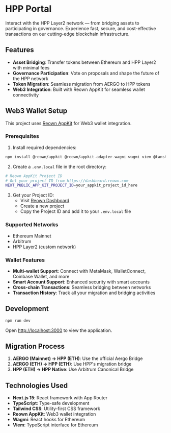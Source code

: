 # HPP Portal

Interact with the HPP Layer2 network — from bridging assets to participating in governance. Experience fast, secure, and cost-effective transactions on our cutting-edge blockchain infrastructure.

## Features

- **Asset Bridging**: Transfer tokens between Ethereum and HPP Layer2 with minimal fees
- **Governance Participation**: Vote on proposals and shape the future of the HPP network
- **Token Migration**: Seamless migration from AERGO to HPP tokens
- **Web3 Integration**: Built with Reown AppKit for seamless wallet connectivity

## Web3 Wallet Setup

This project uses [Reown AppKit](https://docs.reown.com/appkit/next/core/installation) for Web3 wallet integration.

### Prerequisites

1. Install required dependencies:

```bash
npm install @reown/appkit @reown/appkit-adapter-wagmi wagmi viem @tanstack/react-query
```

2. Create a `.env.local` file in the root directory:

```bash
# Reown AppKit Project ID
# Get your project ID from https://dashboard.reown.com
NEXT_PUBLIC_APP_KIT_PROJECT_ID=your_appkit_project_id_here
```

3. Get your Project ID:
   - Visit [Reown Dashboard](https://dashboard.reown.com)
   - Create a new project
   - Copy the Project ID and add it to your `.env.local` file

### Supported Networks

- Ethereum Mainnet
- Arbitrum
- HPP Layer2 (custom network)

### Wallet Features

- **Multi-wallet Support**: Connect with MetaMask, WalletConnect, Coinbase Wallet, and more
- **Smart Account Support**: Enhanced security with smart accounts
- **Cross-chain Transactions**: Seamless bridging between networks
- **Transaction History**: Track all your migration and bridging activities

## Development

```bash
npm run dev
```

Open [http://localhost:3000](http://localhost:3000) to view the application.

## Migration Process

1. **AERGO (Mainnet) → HPP (ETH)**: Use the official Aergo Bridge
2. **AERGO (ETH) → HPP (ETH)**: Use HPP's migration bridge
3. **HPP (ETH) → HPP Native**: Use Arbitrum Canonical Bridge

## Technologies Used

- **Next.js 15**: React framework with App Router
- **TypeScript**: Type-safe development
- **Tailwind CSS**: Utility-first CSS framework
- **Reown AppKit**: Web3 wallet integration
- **Wagmi**: React hooks for Ethereum
- **Viem**: TypeScript interface for Ethereum
